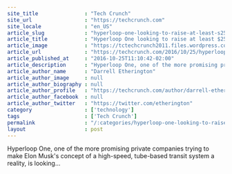 ```yaml
---
site_title               : "Tech Crunch"
site_url                 : "https://techcrunch.com"
site_locale              : "en_US"
article_slug             : "hyperloop-one-looking-to-raise-at-least-s250m-more-as-super-speed-is-costly"
article_title            : "Hyperloop One looking to raise at least $250M more as super speed is costly"
article_image            : "https://tctechcrunch2011.files.wordpress.com/2016/06/530773906.jpg?w=764&h=400&crop=1"
article_url              : "https://techcrunch.com/2016/10/25/hyperloop-one-looking-to-raise-at-least-250m-more-as-super-speed-is-costly/"
article_published_at     : "2016-10-25T11:10:42-02:00"
article_description      : "Hyperloop One, one of the more promising private companies trying to make Elon Musk's concept of a high-speed, tube-based transit system a reality, is looking..."
article_author_name      : "Darrell Etherington"
article_author_image     : null
article_author_biography : null
article_author_profile   : "https://techcrunch.com/author/darrell-etherington/"
article_author_facebook  : null
article_author_twitter   : "https://twitter.com/etherington"
category                 : ['technology']
tags                     : ['Tech Crunch']
permalink                : "/:categories/hyperloop-one-looking-to-raise-at-least-s250m-more-as-super-speed-is-costly/"
layout                   : post
---
```


Hyperloop One, one of the more promising private companies trying to make Elon Musk's concept of a high-speed, tube-based transit system a reality, is looking...

